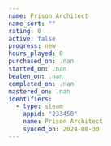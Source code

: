 ```yaml
---
name: Prison Architect
name_sort: ""
rating: 0
active: false
progress: new
hours_played: 0
purchased_on: .nan
started_on: .nan
beaten_on: .nan
completed_on: .nan
mastered_on: .nan
identifiers:
  - type: steam
    appid: "233450"
    name: Prison Architect
    synced_on: 2024-08-30
---
```

